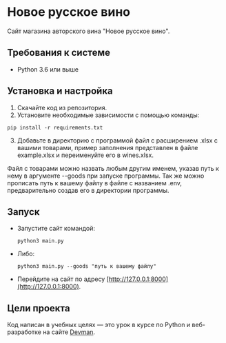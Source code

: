 # Новое русское вино

Сайт магазина авторского вина "Новое русское вино".

## Требования к системе

- Python 3.6 или выше

## Установка и настройка

1. Скачайте код из репозитория.
2. Установите необходимые зависимости с помощью команды:
```
pip install -r requirements.txt
```
3. Добавьте в директорию с программой файл с расширением 
.xlsx с вашими товарами, пример заполнения представлен 
в файле example.xlsx и переименуйте его в wines.xlsx.

Файл с товарами можно назвать любым другим именем, указав путь к нему
в аргументе --goods при запуске программы. Так же можно прописать путь к 
вашему файлу в файле с названием .env, предварительно создав его в директории
программы.

## Запуск

- Запустите сайт командой:
  ```
  python3 main.py
  ```
  
- Либо:
  ```
  python3 main.py --goods "путь к вашему файлу"
  ```
- Перейдите на сайт по адресу [http://127.0.0.1:8000](http://127.0.0.1:8000).

## Цели проекта

Код написан в учебных целях — это урок в курсе по Python и веб-разработке на сайте [Devman](https://dvmn.org).



